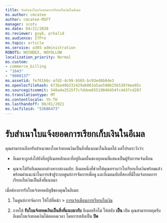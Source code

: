 ```yaml
---
title: รับสําเนาใบแจ้งยอดการเรียกเก็บเงินในอีเมล
ms.author: cmcatee
author: cmcatee-MSFT
manager: scotv
ms.date: 04/21/2020
ms.reviewer: guyb, prkalid
ms.audience: ITPro
ms.topic: article
ms.service: o365-administration
ROBOTS: NOINDEX, NOFOLLOW
localization_priority: Normal
ms.custom:
- commerce_billing
- "1643"
- "9000137"
ms.assetid: fe76166c-afd2-4c99-b565-bc93ed6b84e3
ms.openlocfilehash: 673ba40b232429ab063a5ae590b25b53074ee95c
ms.sourcegitcommit: 540a4e2515f7cfddee65519046454fc4437cd287
ms.translationtype: MT
ms.contentlocale: th-TH
ms.lasthandoff: 08/01/2021
ms.locfileid: "53686473"
---
```

# <a name="receive-copy-of-your-billing-statement-in-email"></a>รับสําเนาใบแจ้งยอดการเรียกเก็บเงินในอีเมล

คุณสามารถเลือกรับสําเนาของใบแจ้งยอดเงินเป็นสิ่งที่แนบมาในอีเมลได้ แต่โปรดระวังว่า:
  
- อีเมลจะถูกส่งไปยังที่อยู่อีเมลหลักและที่อยู่อีเมลอื่นของทุกคนที่แสดงเป็นผู้รับการแจ้งเตือน

- คุณจะได้รับอีเมลแยกต่างหากสองฉบับ: อีเมลหนึ่งที่ช่วยให้คุณทราบว่าใบเรียกเก็บเงินพร้อมแล้ว พร้อมคําแนะนําในการเข้าสู่ระบบศูนย์การจัดการเพื่อดู และอีเมลฉบับที่สองที่มีใบแจ้งยอดการเรียกเก็บเงินเป็นสิ่งที่แนบมา

เมื่อต้องการรับใบแจ้งยอดบัญชีของคุณในอีเมล:
  
1. ในศูนย์การจัดการ ให้ไปที่หน้า \> [การแจ้งเตือนการเรียกเก็บเงิน](https://go.microsoft.com/fwlink/p/?linkid=853212)

2. ภายใต้ **รับใบแจ้งยอดเงินเป็นสิ่งที่แนบมากับ** อีเมลหรือไม่ ให้สลับ **เป็น** เปิด คุณสามารถหยุดรับอีเมลใบแจ้งยอดเงินได้ตลอดเวลา โดยการสลับเป็น **ปิด**